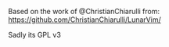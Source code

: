 Based on the work of @ChristianChiarulli from: https://github.com/ChristianChiarulli/LunarVim/

Sadly its GPL v3
